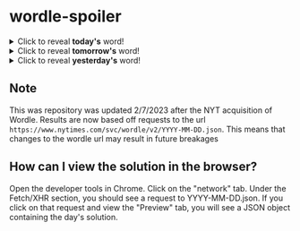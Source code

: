 # wordle-spoiler

<details>
  <summary>Click to reveal <b>today's</b> word!</summary>
  <br>
  <b> tally </b>
</details>

<details>
  <summary>Click to reveal <b>tomorrow's</b> word!</summary>
  <br>
  <b> frail </b>
</details>

<details>
  <summary>Click to reveal <b>yesterday's</b> word!</summary>
  <br>
  <b> visor </b>
</details>

## Note
This was repository was updated 2/7/2023 after the NYT acquisition of Wordle. Results are now based off requests to the url `https://www.nytimes.com/svc/wordle/v2/YYYY-MM-DD.json`. This means that changes to the wordle url may result in future breakages

## How can I view the solution in the browser?
Open the developer tools in Chrome. Click on the "network" tab. Under the Fetch/XHR section, you should see a request to YYYY-MM-DD.json. If you click on that request and view the "Preview" tab, you will see a JSON object containing the day's solution.